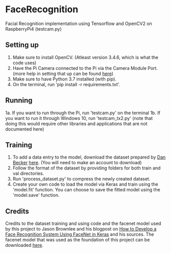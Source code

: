 # FaceRecognition
Facial Recognition implementation using Tensorflow and OpenCV2 on RaspberryPi4 (testcam.py)

## Setting up
1. Make sure to install OpenCV. (Atleast version 3.4.6, which is what the code uses) 
2. Have the Pi Camera connected to the Pi via the Camera Module Port. (more help in setting that up can be found [here](https://projects.raspberrypi.org/en/projects/getting-started-with-picamera))
3. Make sure to have Python 3.7 installed (with pip).
4. On the terminal, run 'pip install -r requirements.txt'.

## Running
1a. If you want to run through the Pi, run 'testcam.py' on the terminal
1b. If you want to run it through Windows 10, run 'testcam_tx2.py' (note that doing this would require other libraries and applications that are not documented here)

## Training
1. To add a data entry to the model, download the dataset prepared by [Dan Becker](https://www.linkedin.com/in/dansbecker/) [here](https://www.kaggle.com/dansbecker/5-celebrity-faces-dataset). (You will need to make an account to download)
2. Follow the format of the dataset by providing folders for both train and val directories.
3. Run 'process_dataset.py' to compress the newly created dataset. 
4. Create your own code to load the model via Keras and train using the 'model.fit' function. You can choose to save the fitted model using the 'model.save' function.

## Credits
Credits to the dataset training and using code and the facenet model used by this project to Jason Brownlee and his blogpost on [How to Develop a Face Recognition System Using FaceNet in Keras](https://machinelearningmastery.com/how-to-develop-a-face-recognition-system-using-facenet-in-keras-and-an-svm-classifier/) and his sources. The facenet model that was used as the foundation of this project can be downloaded [here](https://drive.google.com/drive/folders/1pwQ3H4aJ8a6yyJHZkTwtjcL4wYWQb7bn). 
